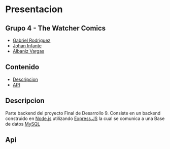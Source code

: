# Presentacion

## Grupo 4 - The Watcher Comics
- [Gabriel Rodriguez](https://github.com/GabrielBenjamin26)
- [Johan Infante](https://github.com/JohanInft02)
- [Albaniz Vargas](https://github.com/Arva11)

## Contenido

- [Descripcion](#descripcion)
- [API](#api)


## Descripcion

Parte backend del proyecto Final de Desarrollo 9.
Consiste en un backend construido en [Node.js](https://nodejs.org/) utilizando [Express.JS](https://expressjs.com/es/4x/api.html)
la cual se comunica a una Base de datos [MySQL](https://www.mysql.com)

## Api
